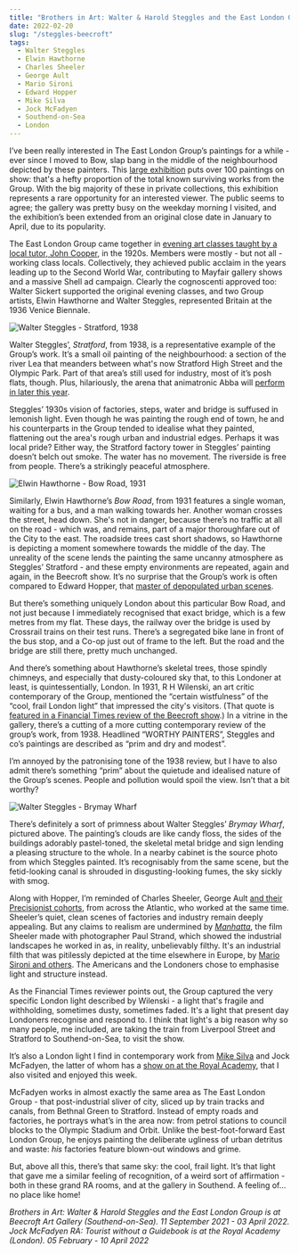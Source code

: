 ```yaml
---
title: "Brothers in Art: Walter & Harold Steggles and the East London Group | Beecroft Art Gallery"
date: 2022-02-20
slug: "/steggles-beecroft"
tags:
  - Walter Steggles
  - Elwin Hawthorne
  - Charles Sheeler
  - George Ault
  - Mario Sironi
  - Edward Hopper
  - Mike Silva
  - Jock McFadyen
  - Southend-on-Sea
  - London
---
```


I’ve been really interested in The East London Group’s paintings for a while - ever since I moved to Bow, slap bang in the middle of the neighbourhood depicted by these painters. This [large exhibition](https://www.southendmuseums.co.uk/exhibitions/Brothers-in-Art%3A-Walter-%26-Harold-Steggles-and-the-East-London-Group) puts over 100 paintings on show: that's a hefty proportion of the total known surviving works from the Group. With the big majority of these in private collections, this exhibition represents a rare opportunity for an interested viewer. The public seems to agree; the gallery was pretty busy on the weekday morning I visited, and the exhibition’s been extended from an original close date in January to April, due to its popularity.

The East London Group came together in [evening art classes taught by a local tutor, John Cooper](https://www.eastlondongroup.co.uk/brief-history-slideshow), in the 1920s. Members were mostly - but not all - working class locals. Collectively, they achieved public acclaim in the years leading up to the Second World War, contributing to Mayfair gallery shows and a massive Shell ad campaign. Clearly the cognoscenti approved too: Walter Sickert supported the original evening classes, and two Group artists, Elwin Hawthorne and Walter Steggles, represented Britain at the 1936 Venice Biennale.

![Walter Steggles - Stratford, 1938](/steggles-beecroft-1.jpeg)

Walter Steggles’, *Stratford*, from 1938, is a representative example of the Group’s work. It’s a small oil painting of the neighbourhood: a section of the river Lea that meanders between what's now Stratford High Street and the Olympic Park. Part of that area’s still used for industry, most of it’s posh flats, though. Plus, hilariously, the arena that animatronic Abba will [perform in later this year](https://abbavoyage.com/thearena/).

Steggles’ 1930s vision of factories, steps, water and bridge is suffused in lemonish light. Even though he was painting the rough end of town, he and his counterparts in the Group tended to idealise what they painted, flattening out the area's rough urban and industrial edges. Perhaps it was local pride? Either way, the Stratford factory tower in Steggles’ painting doesn’t belch out smoke. The water has no movement. The riverside is free from people. There’s a strikingly peaceful atmosphere.

![Elwin Hawthorne - Bow Road, 1931](/steggles-beecroft-2.jpeg)

Similarly, Elwin Hawthorne’s *Bow Road*, from 1931 features a single woman, waiting for a bus, and a man walking towards her. Another woman crosses the street, head down. She's not in danger, because there’s no traffic at all on the road - which was, and remains, part of a major thoroughfare out of the City to the east. The roadside trees cast short shadows, so Hawthorne is depicting a moment somewhere towards the middle of the day. The unreality of the scene lends the painting the same uncanny atmosphere as Steggles’ Stratford - and these empty environments are repeated, again and again, in the Beecroft show. It’s no surprise that the Group’s work is often compared to Edward Hopper, that [master of depopulated urban scenes](/posts/hopper-andover).

But there’s something uniquely London about this particular Bow Road, and not just because I immediately recognised that exact bridge, which is a few metres from my flat. These days, the railway over the bridge is used by Crossrail trains on their test runs. There’s a segregated bike lane in front of the bus stop, and a Co-op just out of frame to the left. But the road and the bridge are still there, pretty much unchanged.

And there’s something about Hawthorne’s skeletal trees, those spindly chimneys, and especially that dusty-coloured sky that, to this Londoner at least, is quintessentially, London. In 1931, R H Wilenski, an art critic contemporary of the Group, mentioned the “certain wistfulness” of the “cool, frail London light” that impressed the city's visitors. (That quote is [featured in a Financial Times review of the Beecroft show](https://www.ft.com/content/75a35b66-07df-4159-9348-a4af518dacd1).) In a vitrine in the gallery, there’s a cutting of a more cutting contemporary review of the group’s work, from 1938. Headlined “WORTHY PAINTERS”, Steggles and co’s paintings are described as “prim and dry and modest”.

I’m annoyed by the patronising tone of the 1938 review, but I have to also admit there’s something “prim” about the quietude and idealised nature of the Group’s scenes. People and pollution would spoil the view. Isn’t that a bit worthy?

![Walter Steggles - Brymay Wharf](/steggles-beecroft-3.jpeg)

There’s definitely a sort of primness about Walter Steggles’ *Brymay Wharf*, pictured above. The painting’s clouds are like candy floss, the sides of the buildings adorably pastel-toned, the skeletal metal bridge and sign lending a pleasing structure to the whole. In a nearby cabinet is the source photo from which Steggles painted. It’s recognisably from the same scene, but the fetid-looking canal is shrouded in disgusting-looking fumes, the sky sickly with smog.

Along with Hopper, I’m reminded of Charles Sheeler, George Ault [and their Precisionist cohorts](/posts/ault-ashmoleon), from across the Atlantic, who worked at the same time. Sheeler’s quiet, clean scenes of factories and industry remain deeply appealing. But any claims to realism are undermined by *[Manhatta](https://www.youtube.com/watch?v=kuuZS2phD10)*, the film Sheeler made with photographer Paul Strand, which showed the industrial landscapes he worked in as, in reality, unbelievably filthy. It's an industrial filth that was pitilessly depicted at the time elsewhere in Europe, by [Mario Sironi and others](/posts/sironi-estorick). The Americans and the Londoners chose to emphasise light and structure instead.

As the Financial Times reviewer points out, the Group captured the very specific London light described by Wilenski - a light that's fragile and withholding, sometimes dusty, sometimes faded. It's a light that present day Londoners recognise and respond to. I think that light's a big reason why so many people, me included, are taking the train from Liverpool Street and Stratford to Southend-on-Sea, to visit the show.

It’s also a London light I find in contemporary work from [Mike Silva](/posts/silva-approach) and Jock McFadyen, the latter of whom has a [show on at the Royal Academy](https://www.royalacademy.org.uk/exhibition/jock-mcfadyen), that I also visited and enjoyed this week.

McFadyen works in almost exactly the same area as The East London Group - that post-industrial sliver of city, sliced up by train tracks and canals, from Bethnal Green to Stratford. Instead of empty roads and factories, he portrays what’s in the area now: from petrol stations to council blocks to the Olympic Stadium and Orbit. Unlike the best-foot-forward East London Group, he enjoys painting the deliberate ugliness of urban detritus and waste: *his* factories feature blown-out windows and grime.

But, above all this, there’s that same sky: the cool, frail light. It’s that light that gave me a similar feeling of recognition, of a weird sort of affirmation - both in these grand RA rooms, and at the gallery in Southend. A feeling of… no place like home!

*Brothers in Art: Walter & Harold Steggles and the East London Group is at Beecroft Art Gallery (Southend-on-Sea). 11 September 2021 - 03 April 2022. Jock McFadyen RA: Tourist without a Guidebook is at the Royal Academy (London). 05 February - 10 April 2022*
